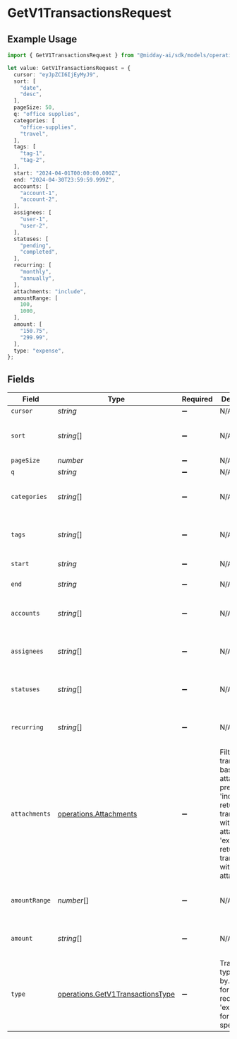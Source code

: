 # GetV1TransactionsRequest

## Example Usage

```typescript
import { GetV1TransactionsRequest } from "@midday-ai/sdk/models/operations";

let value: GetV1TransactionsRequest = {
  cursor: "eyJpZCI6IjEyMyJ9",
  sort: [
    "date",
    "desc",
  ],
  pageSize: 50,
  q: "office supplies",
  categories: [
    "office-supplies",
    "travel",
  ],
  tags: [
    "tag-1",
    "tag-2",
  ],
  start: "2024-04-01T00:00:00.000Z",
  end: "2024-04-30T23:59:59.999Z",
  accounts: [
    "account-1",
    "account-2",
  ],
  assignees: [
    "user-1",
    "user-2",
  ],
  statuses: [
    "pending",
    "completed",
  ],
  recurring: [
    "monthly",
    "annually",
  ],
  attachments: "include",
  amountRange: [
    100,
    1000,
  ],
  amount: [
    "150.75",
    "299.99",
  ],
  type: "expense",
};
```

## Fields

| Field                                                                                                                                                           | Type                                                                                                                                                            | Required                                                                                                                                                        | Description                                                                                                                                                     | Example                                                                                                                                                         |
| --------------------------------------------------------------------------------------------------------------------------------------------------------------- | --------------------------------------------------------------------------------------------------------------------------------------------------------------- | --------------------------------------------------------------------------------------------------------------------------------------------------------------- | --------------------------------------------------------------------------------------------------------------------------------------------------------------- | --------------------------------------------------------------------------------------------------------------------------------------------------------------- |
| `cursor`                                                                                                                                                        | *string*                                                                                                                                                        | :heavy_minus_sign:                                                                                                                                              | N/A                                                                                                                                                             | eyJpZCI6IjEyMyJ9                                                                                                                                                |
| `sort`                                                                                                                                                          | *string*[]                                                                                                                                                      | :heavy_minus_sign:                                                                                                                                              | N/A                                                                                                                                                             | [<br/>"date",<br/>"desc"<br/>]                                                                                                                                  |
| `pageSize`                                                                                                                                                      | *number*                                                                                                                                                        | :heavy_minus_sign:                                                                                                                                              | N/A                                                                                                                                                             | 50                                                                                                                                                              |
| `q`                                                                                                                                                             | *string*                                                                                                                                                        | :heavy_minus_sign:                                                                                                                                              | N/A                                                                                                                                                             | office supplies                                                                                                                                                 |
| `categories`                                                                                                                                                    | *string*[]                                                                                                                                                      | :heavy_minus_sign:                                                                                                                                              | N/A                                                                                                                                                             | [<br/>"office-supplies",<br/>"travel"<br/>]                                                                                                                     |
| `tags`                                                                                                                                                          | *string*[]                                                                                                                                                      | :heavy_minus_sign:                                                                                                                                              | N/A                                                                                                                                                             | [<br/>"tag-1",<br/>"tag-2"<br/>]                                                                                                                                |
| `start`                                                                                                                                                         | *string*                                                                                                                                                        | :heavy_minus_sign:                                                                                                                                              | N/A                                                                                                                                                             | 2024-04-01T00:00:00.000Z                                                                                                                                        |
| `end`                                                                                                                                                           | *string*                                                                                                                                                        | :heavy_minus_sign:                                                                                                                                              | N/A                                                                                                                                                             | 2024-04-30T23:59:59.999Z                                                                                                                                        |
| `accounts`                                                                                                                                                      | *string*[]                                                                                                                                                      | :heavy_minus_sign:                                                                                                                                              | N/A                                                                                                                                                             | [<br/>"account-1",<br/>"account-2"<br/>]                                                                                                                        |
| `assignees`                                                                                                                                                     | *string*[]                                                                                                                                                      | :heavy_minus_sign:                                                                                                                                              | N/A                                                                                                                                                             | [<br/>"user-1",<br/>"user-2"<br/>]                                                                                                                              |
| `statuses`                                                                                                                                                      | *string*[]                                                                                                                                                      | :heavy_minus_sign:                                                                                                                                              | N/A                                                                                                                                                             | [<br/>"pending",<br/>"completed"<br/>]                                                                                                                          |
| `recurring`                                                                                                                                                     | *string*[]                                                                                                                                                      | :heavy_minus_sign:                                                                                                                                              | N/A                                                                                                                                                             | [<br/>"monthly",<br/>"annually"<br/>]                                                                                                                           |
| `attachments`                                                                                                                                                   | [operations.Attachments](../../models/operations/attachments.md)                                                                                                | :heavy_minus_sign:                                                                                                                                              | Filter transactions based on attachment presence. 'include' returns only transactions with attachments, 'exclude' returns only transactions without attachments | include                                                                                                                                                         |
| `amountRange`                                                                                                                                                   | *number*[]                                                                                                                                                      | :heavy_minus_sign:                                                                                                                                              | N/A                                                                                                                                                             | [<br/>100,<br/>1000<br/>]                                                                                                                                       |
| `amount`                                                                                                                                                        | *string*[]                                                                                                                                                      | :heavy_minus_sign:                                                                                                                                              | N/A                                                                                                                                                             | [<br/>"150.75",<br/>"299.99"<br/>]                                                                                                                              |
| `type`                                                                                                                                                          | [operations.GetV1TransactionsType](../../models/operations/getv1transactionstype.md)                                                                            | :heavy_minus_sign:                                                                                                                                              | Transaction type to filter by. 'income' for money received, 'expense' for money spent                                                                           | expense                                                                                                                                                         |